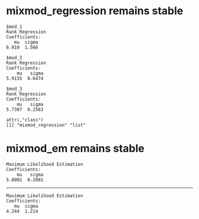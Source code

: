# mixmod_regression remains stable

    $mod_1
    Rank Regression
    Coefficients:
       mu  sigma  
    6.910  1.566  
    
    $mod_2
    Rank Regression
    Coefficients:
        mu   sigma  
    5.9155  0.6474  
    
    $mod_3
    Rank Regression
    Coefficients:
        mu   sigma  
    5.7387  0.2563  
    
    attr(,"class")
    [1] "mixmod_regression" "list"             

# mixmod_em remains stable

    Maximum Likelihood Estimation
    Coefficients:
        mu   sigma  
    5.8001  0.2081  

---

    Maximum Likelihood Estimation
    Coefficients:
       mu  sigma  
    4.244  1.214  

